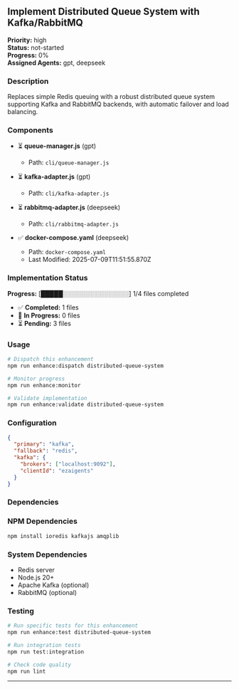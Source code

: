 ## Implement Distributed Queue System with Kafka/RabbitMQ

**Priority:** high  
**Status:** not-started  
**Progress:** 0%  
**Assigned Agents:** gpt, deepseek

### Description
Replaces simple Redis queuing with a robust distributed queue system supporting Kafka and RabbitMQ backends, with automatic failover and load balancing.

### Components
- ⏳ **queue-manager.js** (gpt)
  - Path: `cli/queue-manager.js`

- ⏳ **kafka-adapter.js** (gpt)
  - Path: `cli/kafka-adapter.js`

- ⏳ **rabbitmq-adapter.js** (deepseek)
  - Path: `cli/rabbitmq-adapter.js`

- ✅ **docker-compose.yaml** (deepseek)
  - Path: `docker-compose.yaml`
  - Last Modified: 2025-07-09T11:51:55.870Z



### Implementation Status
**Progress:** [█████░░░░░░░░░░░░░░░] 1/4 files completed

- ✅ **Completed:** 1 files
- 🔄 **In Progress:** 0 files  
- ⏳ **Pending:** 3 files

### Usage
```bash
# Dispatch this enhancement
npm run enhance:dispatch distributed-queue-system

# Monitor progress
npm run enhance:monitor

# Validate implementation
npm run enhance:validate distributed-queue-system
```

### Configuration
```json
{
  "primary": "kafka",
  "fallback": "redis",
  "kafka": {
    "brokers": ["localhost:9092"],
    "clientId": "ezaigents"
  }
}
```

### Dependencies
### NPM Dependencies
```bash
npm install ioredis kafkajs amqplib
```

### System Dependencies
- Redis server
- Node.js 20+
- Apache Kafka (optional)
- RabbitMQ (optional)


### Testing
```bash
# Run specific tests for this enhancement
npm run enhance:test distributed-queue-system

# Run integration tests
npm run test:integration

# Check code quality
npm run lint
```

---